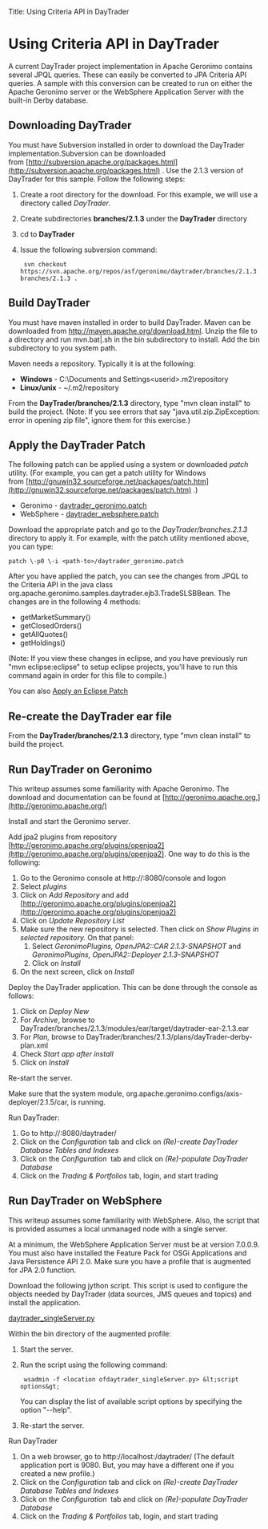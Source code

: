 Title: Using Criteria API in DayTrader

<a name="UsingCriteriaAPIinDayTrader-UsingCriteriaAPIinDayTrader"></a>

# Using Criteria API in DayTrader

A current DayTrader project implementation in Apache Geronimo contains
several JPQL queries. These can easily be converted to JPA Criteria API
queries. A sample with this conversion can be created to run on either the
Apache Geronimo server or the WebSphere Application Server with the
built-in Derby database.


<a name="UsingCriteriaAPIinDayTrader-DownloadingDayTrader"></a>

## Downloading DayTrader

You must have Subversion installed in order to download the DayTrader implementation.Subversion can be downloaded from&nbsp;[http://subversion.apache.org/packages.html](http://subversion.apache.org/packages.html)
. Use the 2.1.3 version of DayTrader for this sample. Follow the following steps:

1. Create a root directory for the download. For this example, we will use a directory called *DayTrader*.
2. Create subdirectories **branches/2.1.3** under the **DayTrader** directory
3. cd to **DayTrader**
4. Issue the following subversion command:

        svn checkout https://svn.apache.org/repos/asf/geronimo/daytrader/branches/2.1.3 branches/2.1.3 .

<a name="UsingCriteriaAPIinDayTrader-BuildDayTrader"></a>

## Build DayTrader

You must have maven installed in order to build DayTrader. Maven can be downloaded from <http://maven.apache.org/download.html>. Unzip the file to a directory and run mvn.bat\|.sh in the bin
subdirectory to install. Add the bin subdirectory to you system path.

Maven needs a repository. Typically it is at the following:

* **Windows** - C:\Documents and Settings\<userid>\.m2\repository
* **Linux/unix** - \~/.m2/repository

From the **DayTrader/branches/2.1.3** directory, type "mvn clean install" to build the project. (Note: If you see errors that say "java.util.zip.ZipException: error in opening zip file", ignore them for this exercise.) 

<a name="UsingCriteriaAPIinDayTrader-ApplytheDayTraderPatch"></a>

## Apply the DayTrader Patch

The following patch can be applied using a system or downloaded *patch* utility. (For example, you can get a patch utility for Windows from&nbsp;[http://gnuwin32.sourceforge.net/packages/patch.htm](http://gnuwin32.sourceforge.net/packages/patch.htm)
.)

* Geronimo - [daytrader_geronimo.patch](artifacts/daytrader_geronimo.patch)
* WebSphere - [daytrader_websphere.patch](artifacts/daytrader_websphere.patch)

Download the appropriate patch and go to the *DayTrader/branches.2.1.3*
directory to apply it. For example, with the patch utility mentioned above,
you can type:

    patch \-p0 \-i <path-to>/daytrader_geronimo.patch

After you have applied the patch, you can see the changes from JPQL to the Criteria API in the java class org.apache.geronimo.samples.daytrader.ejb3.TradeSLSBBean. The changes are in the following 4 methods:

* getMarketSummary()
* getClosedOrders()
* getAllQuotes()
* getHoldings()

(Note: If you view these changes in eclipse, and you have previously run
"mvn eclipse:eclipse" to setup eclipse projects, you'll have to run this
command again in order for this file to compile.)

You can also [Apply an Eclipse Patch](apply-an-eclipse-patch.html)

<a name="UsingCriteriaAPIinDayTrader-Re-createtheDayTraderearfile"></a>

## Re-create the DayTrader ear file

From the **DayTrader/branches/2.1.3** directory, type "mvn clean install" to build the project.
                                                                 
<a name="UsingCriteriaAPIinDayTrader-RunDayTraderonGeronimo"></a>

## Run DayTrader on Geronimo

This writeup assumes some familiarity with Apache Geronimo. The download
and documentation can be found at [http://geronimo.apache.org.](http://geronimo.apache.org/)

Install and start the Geronimo server.

Add jpa2 plugins from repository [http://geronimo.apache.org/plugins/openjpa2](http://geronimo.apache.org/plugins/openjpa2). One way to do this is the following:

1. Go to the Geronimo console at http://<host>:8080/console and logon
2. Select _plugins_
3. Click on _Add Repository_ and add [http://geronimo.apache.org/plugins/openjpa2](http://geronimo.apache.org/plugins/openjpa2)
4. Click on _Update Repository List_
5. Make sure the new repository is selected. Then click on _Show Plugins in selected repository._ On that panel:
    1. Select _GeronimoPlugins, OpenJPA2::CAR 2.1.3-SNAPSHOT_ and _GeronimoPlugins, OpenJPA2::Deployer 2.1.3-SNAPSHOT_
    2. Click on _Install_
6. On the next screen, click on _Install_

Deploy the DayTrader application. This can be done through the console as follows:

1. Click on _Deploy New_
2. For _Archive_, browse to DayTrader/branches/2.1.3/modules/ear/target/daytrader-ear-2.1.3.ear
3. For _Plan,_ browse to DayTrader/branches/2.1.3/plans/dayTrader-derby-plan.xml
4. Check _Start app after install_
5. Click on _Install_

Re-start the server.

Make sure that the system module, org.apache.geronimo.configs/axis-deployer/2.1.5/car, is running.

Run DayTrader:

1. Go to http://<host>:8080/daytrader/
1. Click on the _Configuration_ tab and click on _(Re)-create DayTrader Database Tables and Indexes_
1. Click on the _Configuration&nbsp;_ tab and click on _(Re)-populate DayTrader Database_
1. Click on the _Trading & Portfolios_ tab, login, and start trading

<a name="UsingCriteriaAPIinDayTrader-RunDayTraderonWebSphere"></a>

## Run DayTrader on WebSphere

This writeup assumes some familiarity with WebSphere. Also, the script that
is provided assumes a local unmanaged node with a single server.

At a minimum, the WebSphere Application Server must be at version 7.0.0.9.
You must also have installed the Feature Pack for OSGi Applications and
Java Persistence API 2.0. Make sure you have a profile that is augmented
for JPA 2.0 function.

Download the following jython script. This script is used to configure the
objects needed by DayTrader (data sources, JMS queues and topics) and
install the application.

[daytrader_singleServer.py](artifacts/daytrader_singleserver.py)


Within the bin directory of the augmented profile:

1. Start the server.
1. Run the script using the following command:

        wsadmin -f <location ofdaytrader_singleServer.py> &lt;script options&gt;

   You can display the list of available script options by specifying the option "--help".

1. Re-start the server.

Run DayTrader

1. On a web browser, go to http://localhost:<application-port>/daytrader/ (The default application port is 9080. But, you may have a different one if you created a new profile.)
1. Click on the _Configuration_ tab and click on _(Re)-create  DayTrader Database Tables and Indexes_
1. Click on the _Configuration&nbsp;_ tab and click on _(Re)-populate DayTrader Database_
1. Click on the _Trading & Portfolios_ tab, login, and start  trading
